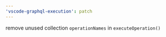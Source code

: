 ```yaml
---
'vscode-graphql-execution': patch
---
```


remove unused collection `operationNames` in `executeOperation()`
